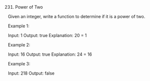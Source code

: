 231. Power of Two

Given an integer, write a function to determine if it is a power of two.

Example 1:

Input: 1
Output: true
Explanation: 20 = 1

Example 2:

Input: 16
Output: true
Explanation: 24 = 16

Example 3:

Input: 218
Output: false
